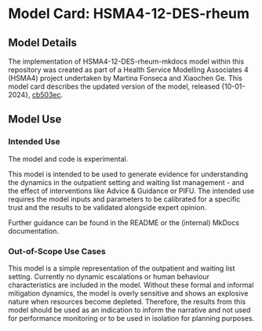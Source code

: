 # Model Card: HSMA4-12-DES-rheum

## Model Details

The implementation of HSMA4-12-DES-rheum-mkdocs model within this repository was created as part of a Health Service Modelling Associates 4 (HSMA4) project undertaken by Martina Fonseca and Xiaochen Ge. This model card describes the updated version of the model, released {10-01-2024}, [cb503ec](https://github.com/nhsx/HSMA4-12-DES-rheum/commit/cb503ec9dded1a173334ee1e5cf023f015b28827).

## Model Use

### Intended Use

The model and code is experimental.

This model is intended to be used to generate evidence for understanding the dynamics in the outpatient setting and waiting list management - and the effect of interventions like Advice & Guidance or PIFU. The intended use requires the model inputs and parameters to be calibrated for a specific trust and the results to be validated alongside expert opinion.

Further guidance can be found in the README or the (internal) MkDocs documentation.

### Out-of-Scope Use Cases

This model is a simple representation of the outpatient and waiting list setting.   Currently no dynamic escalations or human behaviour characteristics are included in the model.  Without these formal and informal mitigation dynamics, the model is overly sensitive and shows an explosive nature when resources become depleted.   Therefore, the results from this model should be used as an indication to inform the narrative and not used for performance monitoring or to be used in isolation for planning purposes.
